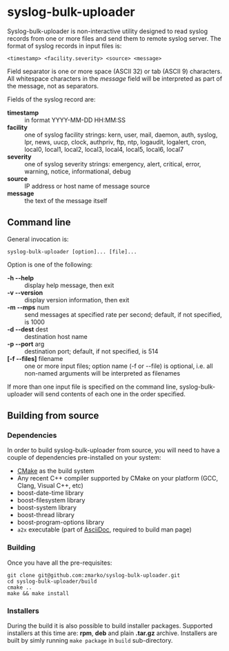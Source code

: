# syslog-bulk-uploader
Syslog-bulk-uploader is non-interactive utility designed to read syslog records from one or more files and send them
to remote syslog server. The format of syslog records in input files is:

    <timestamp> <facility.severity> <source> <message>

Field separator is one or more space (ASCII 32) or tab (ASCII 9) characters.
All whitespace characters in the _message_ field will be interpreted as part of the message, not as separators.

Fields of the syslog record are:
<dl>
    <dt><strong>timestamp</strong></dt>
    <dd>in format YYYY-MM-DD HH:MM:SS</dd>
    <dt><strong>facility</strong></dt>
    <dd>one of syslog facility strings: kern, user, mail, daemon, auth, syslog, lpr, news, uucp, clock, authpriv, ftp, ntp, logaudit, logalert, cron, local0, local1, local2, local3, local4, local5, local6, local7</dd>
    <dt><strong>severity</strong></dt>
    <dd>one of syslog severity strings: emergency, alert, critical, error, warning, notice, informational, debug</dd>
    <dt><strong>source</strong></dt>
    <dd>IP address or host name of message source</dd>
    <dt><strong>message</strong></dt>
    <dd>the text of the message itself</dd>
</dl>

## Command line

General invocation is:

    syslog-bulk-uploader [option]... [file]...

Option is one of the following:

<dl>
    <dt><strong>-h --help</strong></dt>
    <dd>display help message, then exit</dd>
    <dt><strong>-v --version</strong></dt>
    <dd>display version information, then exit</dd>
    <dt><strong>-m --mps</strong> num</dt>
    <dd>send messages at specified rate per second; default, if not specified, is 1000</dd>
    <dt><strong>-d --dest</strong> dest</dt>
    <dd>destination host name</dd>
    <dt><strong>-p --port</strong> arg</dt>
    <dd>destination port; default, if not specified, is 514</dd>
    <dt><strong>[-f --files]</strong> filename</dt>
    <dd>one or more input files; option name (-f or --file) is optional, i.e. all non-named arguments will be interpreted as filenames</dd>
</dl>

If more than one input file is specified on the command line, syslog-bulk-uploader will send contents of each one in the order specified.

## Building from source

### Dependencies
In order to build syslog-bulk-uploader from source, you will need to have a couple of dependencies pre-installed on your system:

* [CMake](http://www.cmake.org) as the build system
* Any recent C++ compiler supported by CMake on your platform (GCC, Clang, Visual C++, etc)
* boost-date-time library
* boost-filesystem library
* boost-system library
* boost-thread library
* boost-program-options library
* `a2x` executable (part of [AsciiDoc](http://www.methods.co.nz/asciidoc), required to build man page)

### Building
Once you have all the pre-requisites:

    git clone git@github.com:zmarko/syslog-bulk-uploader.git
    cd syslog-bulk-uploader/build
    cmake ..
    make && make install

### Installers
During the build it is also possible to build installer packages. Supported installers at this time are:
**rpm**, **deb** and plain **.tar.gz** archive. Installers are built by simly running `make package` in `build`
sub-directory.
